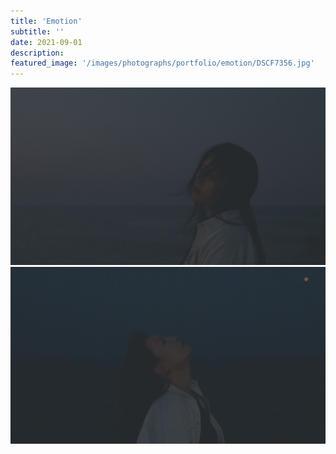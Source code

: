 ```yaml
---
title: 'Emotion'
subtitle: ''
date: 2021-09-01
description: 
featured_image: '/images/photographs/portfolio/emotion/DSCF7356.jpg'
---
```


<div class="gallery" data-columns="2">
    <img src="/images/photographs/portfolio/emotion/DSCF7356.jpg">
    <img src="/images/photographs/portfolio/emotion/DSCF7384.jpg">
</div>